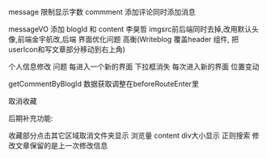 message 限制显示字数
commment 添加评论同时添加消息
<!-- simpleUserIcon 问题 ? -->
messageVO 添加 blogId 和 content 李昊哲
imgsrc前后端同时去掉,改用默认头像,前端金宇航改,后端
界面优化问题 高衡(Writeblog 覆盖header 组件, 把userIcon和写文章部分移动到右上角) 
<!-- writeBlog userInfo 问题 -->
<!-- searchBlog commit 问题 -->
个人信息修改 问题
每进入一个新的界面 下拉框消失
每次进入新的界面 位置变动

<!-- searchblog 传参问题 -->
getCommentByBlogId
数据获取调整在beforeRouteEnter里

取消收藏

后期补充功能:

收藏部分点击其它区域取消文件夹显示
浏览量
content div大小显示
正则搜索
修改文章保留的是上一次修改信息
